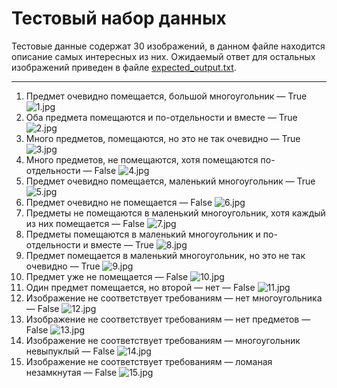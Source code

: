 # Тестовый набор данных
Тестовые данные содержат 30 изображений, в данном файле находится описание самых интересных из них. 
Ожидаемый ответ для остальных изображений приведен в файле [expected_output.txt](expected_output.txt).
____
1. Предмет очевидно помещается, большой многоугольник — True
![1.jpg](images/1.jpg "1.jpg")
2. Оба предмета помещаются и по-отдельности и вместе — True
![2.jpg](images/2.jpg "2.jpg")
3. Много предметов, помещаются, но это не так очевидно — True
![3.jpg](images/3.jpg "3.jpg")
4. Много предметов, не помещаются, хотя помещаются по-отдельности — False
![4.jpg](images/4.jpg "4.jpg")
5. Предмет очевидно помещается, маленький многоугольник — True
![5.jpg](images/5.jpg "5.jpg")
6. Предмет очевидно не помещается — False
![6.jpg](images/6.jpg "6.jpg")
7. Предметы не помещаются в маленький многоугольник, хотя каждый из них помещается — False
![7.jpg](images/7.jpg "7.jpg")
8. Предметы помещаются в маленький многоугольник и по-отдельности и вместе — True
![8.jpg](images/8.jpg "8.jpg")
9. Предмет помещается в маленький многоугольник, но это не так очевидно — True
![9.jpg](images/9.jpg "9.jpg")
10. Предмет уже не помещается — False
![10.jpg](images/10.jpg "10.jpg")
11. Один предмет помещается, но второй — нет — False
![11.jpg](images/11.jpg "11.jpg")
12. Изображение не соответствует требованиям — нет многоугольника — False
![12.jpg](images/12.jpg "12.jpg")
13. Изображение не соответствует требованиям — нет предметов — False
![13.jpg](images/13.jpg "13.jpg")
14. Изображение не соответствует требованиям — многоугольник невыпуклый — False
![14.jpg](images/14.jpg "14.jpg")
15. Изображение не соответствует требованиям — ломаная незамкнутая — False
![15.jpg](images/15.jpg "15.jpg")

